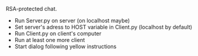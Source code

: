 RSA-protected chat.
- Run Server.py on server (on localhost maybe)
- Set server's adress to HOST variable in Client.py (localhost by default)
- Run Client.py on client's computer
- Run at least one more client
- Start dialog following yellow instructions
